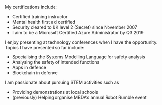 My certifications include:
- Certified training instructor
- Mental health first aid certified
- Security cleared to UK level 2 (Secret) since November 2007
- I aim to be a Microsoft Certified Azure Administrator by Q3 2019

I enjoy presenting at technology conferences when I have the opportunity. Topics I have presented so far include:
- Specialising the Systems Modelling Language for safety analysis
- Analysing the safety of intended functions
- Apps in defence
- Blockchain in defence

I am passionate about pursuing STEM activities such as
- Providing demonstrations at local schools
- (previously) Helping organise MBDA’s annual Robot Rumble event